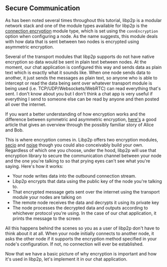 ## Secure Communication

As has been noted several times throughout this tutorial, libp2p is a modular network stack and one of the module types available for libp2p is the [connection encryption](https://github.com/libp2p/js-libp2p/blob/master/doc/CONFIGURATION.md#connection-encryption) module type, which is set using the `connEncryption` option when configuring a node.  As the name suggests, this module deals with how data that is sent between two nodes is encrypted using asymmetric encryption.  

Several of the transport modules that libp2p supports do not have native encryption so data would be sent in plain text between nodes.  At the moment, our chat application is configured this way and sends data as plain text which is exactly what it sounds like.  When one node sends data to another, it just sends the messages as plain text, so anyone who is able to intercept or read the data being sent over whatever transport module is being used (i.e. TCP/UDP/Websockets/WebRTC) can read everything that's sent.  I don't know about you but I don't think a chat app is very useful if everything I send to someone else can be read by anyone and then posted all over the internet.  

If you want a better understanding of how encryption works and the difference between symmetric and asymmetric encryption, [here's](https://wordtothewise.com/2014/09/cryptography-alice-bob/) a good article that gives an overview through the possibly familiar story of Alice and Bob.

This is where encryption comes in.  Libp2p offers two encryption modules, [secio](https://github.com/libp2p/js-libp2p-secio) and [noise](https://github.com/NodeFactoryIo/js-libp2p-noise) though you could also conceivably build your own.  Regardless of which one you choose, under the hood, libp2p will use that encryption library to secure the communication channel between your node and the one you're talking to so that prying eyes can't see what you're saying.  Here's how it works:
 * Your node writes data into the outbound connection stream.
 * Libp2p encrypts that data using the public key of the node you're talking to.
 * That encrypted message gets sent over the internet using the transport module your nodes are talking on
 * The remote node receives the data and decrypts it using its private key
 * The node processes the decrypted data and outputs according to whichever protocol you're using.  In the case of our chat application, it prints the message to the screen

All this happens behind the scenes so you as a user of libp2p don't have to think about it at all.  When your node initially connects to another node, it asks the other node if it supports the encryption method specified in your node's configuration.  If not, no connection will ever be established.

Now that we have a basic picture of why encryption is important and how it's used in libp2p, let's implement it in our chat application.
